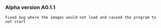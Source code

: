 ### Alpha version A0.1.1

    Fixed bug where the images would not load and caused the program to not start

